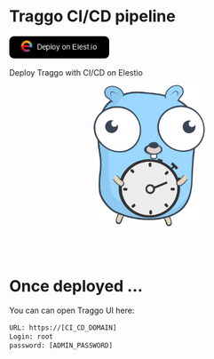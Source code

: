 # Traggo CI/CD pipeline

<a href="https://dash.elest.io/deploy?source=cicd&social=dockerCompose&url=https://github.com/elestio-examples/traggo"><img src="deploy-on-elestio.png" alt="Deploy on Elest.io" width="180px" /></a>

Deploy Traggo with CI/CD on Elestio

<p align="center">
    <img src="traggo.png" style='width: 200px;margin:auto;'/>
</p>
<br/>
<br/>

# Once deployed ...

You can can open Traggo UI here:

    URL: https://[CI_CD_DOMAIN]
    Login: root
    password: [ADMIN_PASSWORD]
